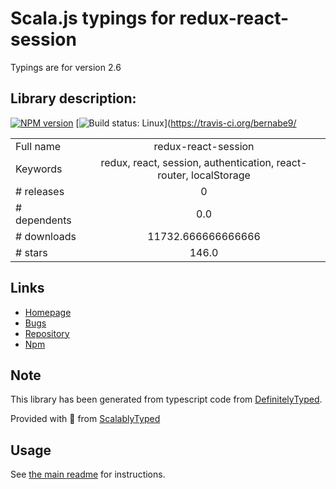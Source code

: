 
# Scala.js typings for redux-react-session

Typings are for version 2.6

## Library description:
[![NPM version](https://img.shields.io/npm/v/redux-react-session.svg?style=flat)](https://npmjs.org/package/redux-react-session) [![Build status: Linux](https://travis-ci.org/bernabe9/redux-react-session.svg?branch=master)](https://travis-ci.org/bernabe9/

|                    |                 |
| ------------------ | :-------------: |
| Full name          | redux-react-session |
| Keywords           | redux, react, session, authentication, react-router, localStorage |
| # releases         | 0 |
| # dependents       | 0.0 |
| # downloads        | 11732.666666666666 |
| # stars            | 146.0 |

## Links
- [Homepage](https://github.com/bernabe9/redux-react-session#readme)
- [Bugs](https://github.com/bernabe9/redux-react-session/issues)
- [Repository](https://github.com/bernabe9/redux-react-session)
- [Npm](https://www.npmjs.com/package/redux-react-session)
    


## Note
This library has been generated from typescript code from [DefinitelyTyped](https://definitelytyped.org).

Provided with :purple_heart: from [ScalablyTyped](https://github.com/oyvindberg/ScalablyTyped)

## Usage
See [the main readme](../../readme.md) for instructions.


